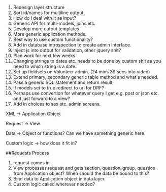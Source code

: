 1. Redesign layer structure
2. Sort id/names for multiline output.  
3. How do I deal with it as input?
4. Generic API for multi-models, joins etc.
5. Develop more output templates.
6. More generic application methods.
7. Best way to use custom functionality?
8. Add in database introspection to create admin interface.
9. Inject js into output for validation, other jquery shit?
10. Plan work for next few weeks
11. Changing strings to dates etc. needs to be done by custom shit as you need to which string is a date.
12. Set up fieldsets on Volunteer admin. (24 mins 39 secs into video)
13. Extend primary, secondary generic table method and what's needed.
14. Pass a generic SQL statement and return result.
15. if models set to true redirect to url for DRF?
16. Perhaps use convertion for whatever query I get e.g. post or json etc. and just forward to a view?
17. Add in choices to sex etc. admin screens.


XML -> Application Object

Request -> View

Data -> Object or functions?  Can we have something generic here.

Custom logic -> how does it fit in?

##Requests Process
1. request comes in
2. View processes request and gets section, question_group, question from Application object?  When should the data be bound to this?  
3. Bind data to Application object in data layer.
4. Custom logic called wherever needed?
